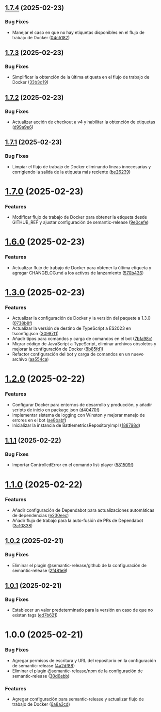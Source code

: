 ## [1.7.4](https://github.com/Negri234279/bot-rust-battlemetrics/compare/v1.7.3...v1.7.4) (2025-02-23)


### Bug Fixes

* Manejar el caso en que no hay etiquetas disponibles en el flujo de trabajo de Docker ([04c5182](https://github.com/Negri234279/bot-rust-battlemetrics/commit/04c51824cd9d0a991e26d804f0bbecea8f8ecedd))

## [1.7.3](https://github.com/Negri234279/bot-rust-battlemetrics/compare/v1.7.2...v1.7.3) (2025-02-23)


### Bug Fixes

* Simplificar la obtención de la última etiqueta en el flujo de trabajo de Docker ([33b3d19](https://github.com/Negri234279/bot-rust-battlemetrics/commit/33b3d192bba3ca1bd714644bec0731ab407a1a56))

## [1.7.2](https://github.com/Negri234279/bot-rust-battlemetrics/compare/v1.7.1...v1.7.2) (2025-02-23)


### Bug Fixes

* Actualizar acción de checkout a v4 y habilitar la obtención de etiquetas ([d99a9e6](https://github.com/Negri234279/bot-rust-battlemetrics/commit/d99a9e62d7c2823b510546a66898f5fbc2ea64c6))

## [1.7.1](https://github.com/Negri234279/bot-rust-battlemetrics/compare/v1.7.0...v1.7.1) (2025-02-23)


### Bug Fixes

* Limpiar el flujo de trabajo de Docker eliminando líneas innecesarias y corrigiendo la salida de la etiqueta más reciente ([be26239](https://github.com/Negri234279/bot-rust-battlemetrics/commit/be262396d55ebef446175efc3016f9931e603a76))

# [1.7.0](https://github.com/Negri234279/bot-rust-battlemetrics/compare/v1.6.0...v1.7.0) (2025-02-23)


### Features

* Modificar flujo de trabajo de Docker para obtener la etiqueta desde GITHUB_REF y ajustar configuración de semantic-release ([9e0cefe](https://github.com/Negri234279/bot-rust-battlemetrics/commit/9e0cefea32621eff9290deeb841fc548d8b5f408))

# [1.6.0](https://github.com/Negri234279/bot-rust-battlemetrics/compare/v1.5.0...v1.6.0) (2025-02-23)


### Features

* Actualizar flujo de trabajo de Docker para obtener la última etiqueta y agregar CHANGELOG.md a los activos de lanzamiento ([570b436](https://github.com/Negri234279/bot-rust-battlemetrics/commit/570b4367bf444e3519f393917983d4c8271f9d92))

# [1.3.0](https://github.com/Negri234279/bot-rust-battlemetrics/compare/v1.2.0...v1.3.0) (2025-02-23)


### Features

* Actualizar la configuración de Docker y la versión del paquete a 1.3.0 ([0738b8f](https://github.com/Negri234279/bot-rust-battlemetrics/commit/0738b8f95e2bbc3ebdb7429cd6d5f1c2e72cd9e2))
* Actualizar la versión de destino de TypeScript a ES2023 en tsconfig.json ([30987f1](https://github.com/Negri234279/bot-rust-battlemetrics/commit/30987f15191a63f5699d834c06c9a1f98ce82114))
* Añadir tipos para comandos y carga de comandos en el bot ([7bfa98c](https://github.com/Negri234279/bot-rust-battlemetrics/commit/7bfa98c80998ba2e33866868e4f18ae62613e808))
* Migrar código de JavaScript a TypeScript, eliminar archivos obsoletos y mejorar la configuración de Docker ([8b85fd1](https://github.com/Negri234279/bot-rust-battlemetrics/commit/8b85fd1cb509fc08f1bd0a81eb55cf7afb978bf9))
* Refactor configuración del bot y carga de comandos en un nuevo archivo ([aa554ca](https://github.com/Negri234279/bot-rust-battlemetrics/commit/aa554ca797da660a33a22817f558883b1889b259))

# [1.2.0](https://github.com/Negri234279/bot-rust-battlemetrics/compare/v1.1.1...v1.2.0) (2025-02-22)


### Features

* Configurar Docker para entornos de desarrollo y producción, y añadir scripts de inicio en package.json ([d40470f](https://github.com/Negri234279/bot-rust-battlemetrics/commit/d40470fd0dbb7238801ab56487f2cbdf8b1a434d))
* Implementar sistema de logging con Winston y mejorar manejo de errores en el bot ([ae8babf](https://github.com/Negri234279/bot-rust-battlemetrics/commit/ae8babf496463941211a8ddbc47f6006b2ffbff1))
* Inicializar la instancia de BattlemetricsRepositoryImpl ([188798d](https://github.com/Negri234279/bot-rust-battlemetrics/commit/188798d19d132d86584a7bc638240deb9bc0ac23))

## [1.1.1](https://github.com/Negri234279/bot-rust-battlemetrics/compare/v1.1.0...v1.1.1) (2025-02-22)


### Bug Fixes

* Importar ControlledError en el comando list-player ([581509f](https://github.com/Negri234279/bot-rust-battlemetrics/commit/581509f72944c1473a6a86142448ac61cf8c7f52))

# [1.1.0](https://github.com/Negri234279/bot-rust-battlemetrics/compare/v1.0.2...v1.1.0) (2025-02-22)


### Features

* Añadir configuración de Dependabot para actualizaciones automáticas de dependencias ([e230eec](https://github.com/Negri234279/bot-rust-battlemetrics/commit/e230eec1c047d4c75bc9c31e6b38d62a1983fc51))
* Añadir flujo de trabajo para la auto-fusión de PRs de Dependabot ([3c10838](https://github.com/Negri234279/bot-rust-battlemetrics/commit/3c108389b5ae7cbaefeb20b140a58723111bc71b))

## [1.0.2](https://github.com/Negri234279/bot-rust-battlemetrics/compare/v1.0.1...v1.0.2) (2025-02-21)


### Bug Fixes

* Eliminar el plugin @semantic-release/github de la configuración de semantic-release ([2f481e9](https://github.com/Negri234279/bot-rust-battlemetrics/commit/2f481e9b86d8ef7d7f9a6efef01d679a0efa1e46))

## [1.0.1](https://github.com/Negri234279/bot-rust-battlemetrics/compare/v1.0.0...v1.0.1) (2025-02-21)


### Bug Fixes

* Establecer un valor predeterminado para la versión en caso de que no existan tags ([ed7b621](https://github.com/Negri234279/bot-rust-battlemetrics/commit/ed7b621568a0d4dab0b535247210fd466576cd0b))

# 1.0.0 (2025-02-21)


### Bug Fixes

* Agregar permisos de escritura y URL del repositorio en la configuración de semantic-release ([4a2df88](https://github.com/Negri234279/bot-rust-battlemetrics/commit/4a2df8871b0950990fafaab468de8d7c81990c77))
* Eliminar el plugin @semantic-release/npm de la configuración de semantic-release ([30d6ebb](https://github.com/Negri234279/bot-rust-battlemetrics/commit/30d6ebbab3a481a15e1ab423c8c2405a84eeb7b6))


### Features

* Agregar configuración para semantic-release y actualizar flujo de trabajo de Docker ([6a8a3cd](https://github.com/Negri234279/bot-rust-battlemetrics/commit/6a8a3cdde1389f5553459b6410f243d6e504b6dc))
